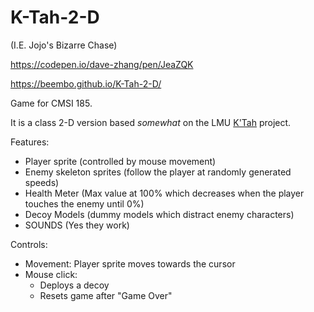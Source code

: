 # K-Tah-2-D

(I.E. Jojo's Bizarre Chase)

https://codepen.io/dave-zhang/pen/JeaZQK

https://beembo.github.io/K-Tah-2-D/

Game for CMSI 185.

It is a class 2-D version based _somewhat_ on the LMU [K'Tah](https://github.com/lmucs/ktah) project.

Features:
  - Player sprite (controlled by mouse movement)
  - Enemy skeleton sprites (follow the player at randomly generated speeds)
  - Health Meter (Max value at 100% which decreases when the player touches the enemy until 0%)
  - Decoy Models (dummy models which distract enemy characters)
  - SOUNDS (Yes they work)

Controls:
  - Movement: Player sprite moves towards the cursor
  - Mouse click:
    - Deploys a decoy
    - Resets game after "Game Over"
